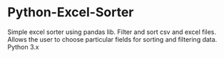 # Python-Excel-Sorter
Simple excel sorter using pandas lib. Filter and sort csv and excel files. Allows the user to choose particular fields for sorting and filtering data. Python 3.x
